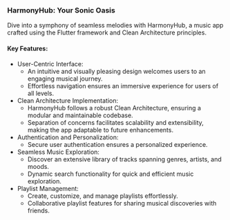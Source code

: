 ### HarmonyHub: Your Sonic Oasis

Dive into a symphony of seamless melodies with HarmonyHub, a music app crafted using the Flutter framework and Clean Architecture principles.

#### Key Features:

- User-Centric Interface:
    - An intuitive and visually pleasing design welcomes users to an engaging musical journey.
    - Effortless navigation ensures an immersive experience for users of all levels.
- Clean Architecture Implementation:
    - HarmonyHub follows a robust Clean Architecture, ensuring a modular and maintainable codebase.
    - Separation of concerns facilitates scalability and extensibility, making the app adaptable to future enhancements.
- Authentication and Personalization:
    - Secure user authentication ensures a personalized experience.
- Seamless Music Exploration:
    - Discover an extensive library of tracks spanning genres, artists, and moods.
    - Dynamic search functionality for quick and efficient music exploration.
- Playlist Management:
    - Create, customize, and manage playlists effortlessly.
    - Collaborative playlist features for sharing musical discoveries with friends.